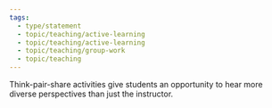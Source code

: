 ```yaml
---
tags:
  - type/statement
  - topic/teaching/active-learning
  - topic/teaching/active-learning
  - topic/teaching/group-work
  - topic/teaching
---
```

Think-pair-share activities give students an opportunity to hear more diverse perspectives than just the instructor.